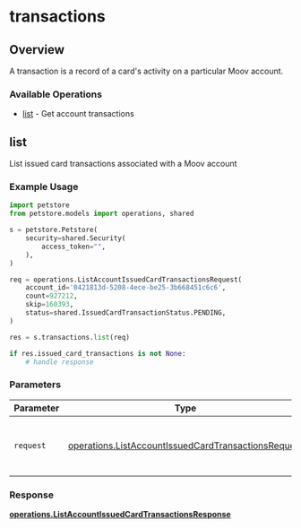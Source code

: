 # transactions

## Overview

A transaction is a record of a card's activity on a particular Moov account.

### Available Operations

* [list](#list) - Get account transactions

## list

List issued card transactions associated with a Moov account

### Example Usage

```python
import petstore
from petstore.models import operations, shared

s = petstore.Petstore(
    security=shared.Security(
        access_token="",
    ),
)

req = operations.ListAccountIssuedCardTransactionsRequest(
    account_id='0421813d-5208-4ece-be25-3b668451c6c6',
    count=927212,
    skip=160393,
    status=shared.IssuedCardTransactionStatus.PENDING,
)

res = s.transactions.list(req)

if res.issued_card_transactions is not None:
    # handle response
```

### Parameters

| Parameter                                                                                                                  | Type                                                                                                                       | Required                                                                                                                   | Description                                                                                                                |
| -------------------------------------------------------------------------------------------------------------------------- | -------------------------------------------------------------------------------------------------------------------------- | -------------------------------------------------------------------------------------------------------------------------- | -------------------------------------------------------------------------------------------------------------------------- |
| `request`                                                                                                                  | [operations.ListAccountIssuedCardTransactionsRequest](../../models/operations/listaccountissuedcardtransactionsrequest.md) | :heavy_check_mark:                                                                                                         | The request object to use for the request.                                                                                 |


### Response

**[operations.ListAccountIssuedCardTransactionsResponse](../../models/operations/listaccountissuedcardtransactionsresponse.md)**


